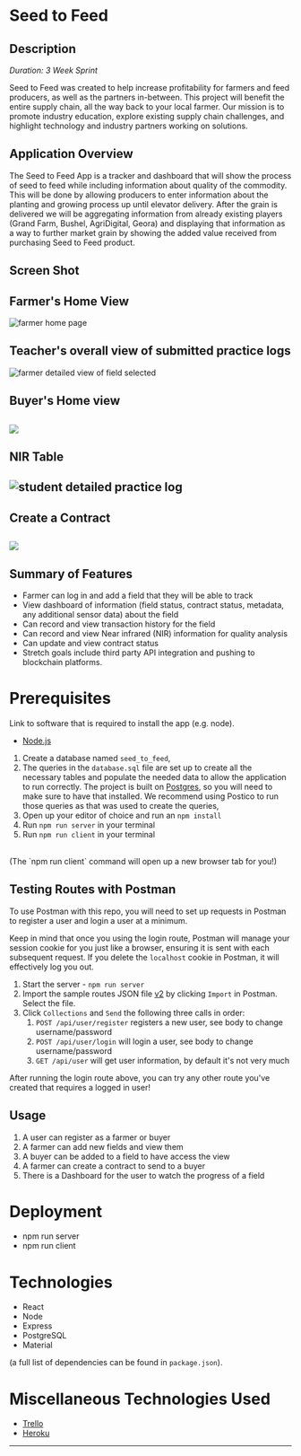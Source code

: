 # Seed to Feed

## Description

_Duration: 3 Week Sprint_

Seed to Feed was created to help increase profitability for farmers and feed producers, as well as the partners in-between. This project will benefit the entire supply chain, all the way back to your local farmer. Our mission is to promote industry education, explore existing supply chain challenges, and highlight technology and industry partners working on solutions.


## Application Overview

The Seed to Feed App is a tracker and dashboard that will show the process of seed to feed while including information about quality of the commodity. This will be done by allowing producers to enter information about the planting and growing process up until elevator delivery.  After the grain is delivered we will be aggregating information from already existing players (Grand Farm, Bushel, AgriDigital, Geora) and displaying that information as a way to further market grain by showing the added value received from purchasing Seed to Feed product.

<!--This will be for screen shots once we have views created-->
## Screen Shot

Farmer's Home View
---
![farmer home page](image-link)

Teacher's overall view of submitted practice logs
---
![farmer detailed view of field selected](image-link)

Buyer's Home view
---
![](image-link)
---

NIR Table
---
![student detailed practice log ](image-link)   
---

Create a Contract
---
![](image-link)
---

## Summary of Features
- Farmer can log in and add a field that they will be able to track
- View dashboard of information (field status, contract status, metadata, any additional sensor data) about the field
- Can record and view transaction history for the field
- Can record and view Near infrared (NIR) information for quality analysis
- Can update and view contract status
- Stretch goals include third party API integration and pushing to blockchain platforms.


# Prerequisites

Link to software that is required to install the app (e.g. node).

- [Node.js](https://nodejs.org/en/)

1. Create a database named `seed_to_feed`,
2. The queries in the `database.sql` file are set up to create all the necessary tables and populate the needed data to allow the application to run correctly. The project is built on [Postgres](https://www.postgresql.org/download/), so you will need to make sure to have that installed. We recommend using Postico to run those queries as that was used to create the queries, 
3. Open up your editor of choice and run an `npm install`
4. Run `npm run server` in your terminal
5. Run `npm run client` in your terminal
<br/>
(The `npm run client` command will open up a new browser tab for you!)


## Testing Routes with Postman

To use Postman with this repo, you will need to set up requests in Postman to register a user and login a user at a minimum.

Keep in mind that once you using the login route, Postman will manage your session cookie for you just like a browser, ensuring it is sent with each subsequent request. If you delete the `localhost` cookie in Postman, it will effectively log you out.

1. Start the server - `npm run server`
2. Import the sample routes JSON file [v2](./PostmanPrimeSoloRoutesv2.json) by clicking `Import` in Postman. Select the file.
3. Click `Collections` and `Send` the following three calls in order:
   1. `POST /api/user/register` registers a new user, see body to change username/password
   2. `POST /api/user/login` will login a user, see body to change username/password
   3. `GET /api/user` will get user information, by default it's not very much

After running the login route above, you can try any other route you've created that requires a logged in user!

## Usage

1. A user can register as a farmer or buyer
2. A farmer can add new fields and view them
3. A buyer can be added to a field to have access the view
4. A farmer can create a contract to send to a buyer
5. There is a Dashboard for the user to watch the progress of a field


# Deployment
- npm run server
- npm run client

# Technologies
- React
- Node
- Express
- PostgreSQL
- Material

(a full list of dependencies can be found in `package.json`).

# Miscellaneous Technologies Used
- [Trello](https://trello.com)
- [Heroku](https://www.heroku.com)

----------------------------------------------------------------------------------------------------------------------------
